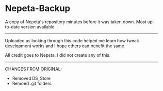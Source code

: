 # Nepeta-Backup
A copy of Nepeta's repository minutes  before it was taken down. 
Most up-to-date version available.

---
Uploaded as looking through this code helped me learn how tweak development works and I hope others can benefit the same. 

All credit goes to Nepeta, I did not create any of this.

---
CHANGES FROM ORIGINAL:
 - Removed DS_Store
 - Remoed .git folders


